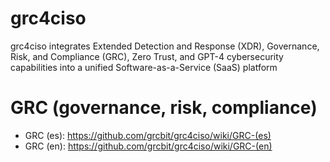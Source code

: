 # grc4ciso
grc4ciso integrates Extended Detection and Response (XDR), Governance, Risk, and Compliance (GRC), Zero Trust, and GPT-4 cybersecurity capabilities into a unified Software-as-a-Service (SaaS) platform

# GRC (governance, risk, compliance)

* GRC (es): https://github.com/grcbit/grc4ciso/wiki/GRC-(es)
* GRC (en): https://github.com/grcbit/grc4ciso/wiki/GRC-(en)



